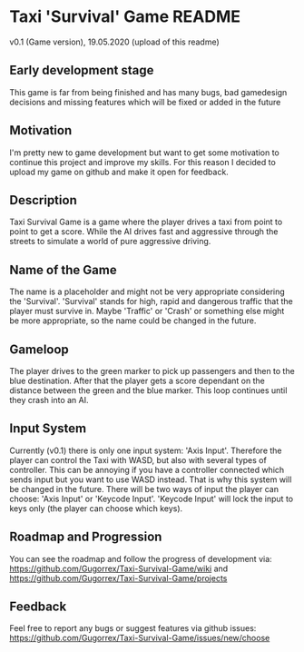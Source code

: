 # Taxi 'Survival' Game README
v0.1 (Game version), 19.05.2020 (upload of this readme)

## Early development stage
This game is far from being finished and has many bugs, bad gamedesign decisions and missing features which will be fixed or added in the future

## Motivation
I'm pretty new to game development but want to get some motivation to continue this project and improve my skills.
For this reason I decided to upload my game on github and make it open for feedback.

## Description
Taxi Survival Game is a game where the player drives a taxi from point to point to get a score. While the AI drives fast and aggressive through the streets to simulate a world of pure aggressive driving.

## Name of the Game
The name is a placeholder and might not be very appropriate considering the 'Survival'.
'Survival' stands for high, rapid and dangerous traffic that the player must survive in. Maybe 'Traffic' or 'Crash' or something else might be more appropriate, so the name could be changed in the future.

## Gameloop
The player drives to the green marker to pick up passengers and then to the blue destination. After that the player gets a score dependant on the distance between the green and the blue marker.
This loop continues until they crash into an AI.

## Input System
Currently (v0.1) there is only one input system: 'Axis Input'. Therefore the player can control the Taxi with WASD, but also with several types of controller.
This can be annoying if you have a controller connected which sends input but you want to use WASD instead. That is why this system will be changed in the future.
There will be two ways of input the player can choose: 'Axis Input' or 'Keycode Input'.
'Keycode Input' will lock the input to keys only (the player can choose which keys).

## Roadmap and Progression
You can see the roadmap and follow the progress of development via:
https://github.com/Gugorrex/Taxi-Survival-Game/wiki
and
https://github.com/Gugorrex/Taxi-Survival-Game/projects

## Feedback
Feel free to report any bugs or suggest features via github issues:
https://github.com/Gugorrex/Taxi-Survival-Game/issues/new/choose
